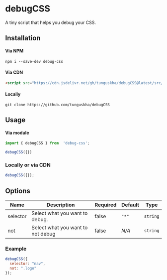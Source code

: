 # debugCSS

A tiny script that helps you debug your CSS.


## Installation

#### Via NPM
```cli
npm i --save-dev debug-css
```

#### Via CDN
```html
<script src="https://cdn.jsdelivr.net/gh/tunguskha/debugCSS@latest/src/debugcss.min.js"></script>
```

#### Locally
```cli
git clone https://github.com/tunguskha/debugCSS
```

## Usage

#### Via module
```js
import { debugCSS } from  'debug-css';

debugCSS({})
```

### Locally or via CDN

```js
debugCSS({});
```

## Options

|Name 	   | Description                        |Required      |Default     | Type      |
|----------|------------------------------------|--------------|------------| ----------|
| selector | Select what you want to debug.     |false         |`"*"`       |`string`   |
| not      | Select what you want to not debug  |false         |*N/A*       |`string`   |


### Example

```js
debugCSS({
  selector: "nav",
  not: ".logo"
});
```